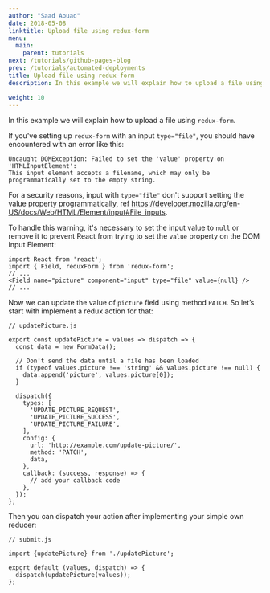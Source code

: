```yaml
---
author: "Saad Aouad"
date: 2018-05-08
linktitle: Upload file using redux-form
menu:
  main:
    parent: tutorials
next: /tutorials/github-pages-blog
prev: /tutorials/automated-deployments
title: Upload file using redux-form
description: In this example we will explain how to upload a file using redux-form

weight: 10
---
```


In this example we will explain how to upload a file using `redux-form`.

If you've setting up `redux-form` with an input `type="file"`, you should have encountered with an error like this:

```
Uncaught DOMException: Failed to set the 'value' property on 'HTMLInputElement': 
This input element accepts a filename, which may only be programmatically set to the empty string.
```
For a security reasons, input with `type="file"` don't support setting the value property programmatically, ref https://developer.mozilla.org/en-US/docs/Web/HTML/Element/input#File_inputs.

To handle this warning, it's necessary to set the input value to `null` or remove it to prevent React from trying to set the `value` property on the DOM Input Element:

```
import React from 'react';
import { Field, reduxForm } from 'redux-form';
// ...
<Field name="picture" component="input" type="file" value={null} />
// ...
```

Now we can update the value of `picture` field using method `PATCH`. So let’s start with implement a redux action for that:

```
// updatePicture.js

export const updatePicture = values => dispatch => {
  const data = new FormData();

  // Don't send the data until a file has been loaded
  if (typeof values.picture !== 'string' && values.picture !== null) {
    data.append('picture', values.picture[0]);
  }

  dispatch({
    types: [
      'UPDATE_PICTURE_REQUEST',
      'UPDATE_PICTURE_SUCCESS',
      'UPDATE_PICTURE_FAILURE',
    ],
    config: {
      url: 'http://example.com/update-picture/',
      method: 'PATCH',
      data,
    },
    callback: (success, response) => {
      // add your callback code
    },
  });
};
```

Then you can dispatch your action after implementing your simple own reducer:

```
// submit.js

import {updatePicture} from './updatePicture';

export default (values, dispatch) => {
  dispatch(updatePicture(values));
};
```
